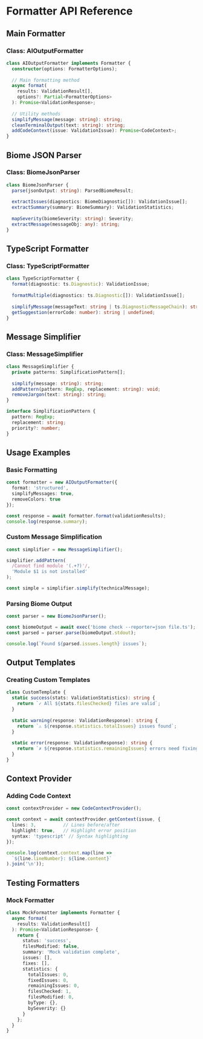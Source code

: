 # Formatter API Reference

## Main Formatter

### Class: AIOutputFormatter

```typescript
class AIOutputFormatter implements Formatter {
  constructor(options: FormatterOptions);
  
  // Main formatting method
  async format(
    results: ValidationResult[],
    options?: Partial<FormatterOptions>
  ): Promise<ValidationResponse>;
  
  // Utility methods
  simplifyMessage(message: string): string;
  cleanTerminalOutput(text: string): string;
  addCodeContext(issue: ValidationIssue): Promise<CodeContext>;
}
```

## Biome JSON Parser

### Class: BiomeJsonParser

```typescript
class BiomeJsonParser {
  parse(jsonOutput: string): ParsedBiomeResult;
  
  extractIssues(diagnostics: BiomeDiagnostic[]): ValidationIssue[];
  extractSummary(summary: BiomeSummary): ValidationStatistics;
  
  mapSeverity(biomeSeverity: string): Severity;
  extractMessage(messageObj: any): string;
}
```

## TypeScript Formatter

### Class: TypeScriptFormatter

```typescript
class TypeScriptFormatter {
  format(diagnostic: ts.Diagnostic): ValidationIssue;
  
  formatMultiple(diagnostics: ts.Diagnostic[]): ValidationIssue[];
  
  simplifyMessage(messageText: string | ts.DiagnosticMessageChain): string;
  getSuggestion(errorCode: number): string | undefined;
}
```

## Message Simplifier

### Class: MessageSimplifier

```typescript
class MessageSimplifier {
  private patterns: SimplificationPattern[];
  
  simplify(message: string): string;
  addPattern(pattern: RegExp, replacement: string): void;
  removeJargon(text: string): string;
}

interface SimplificationPattern {
  pattern: RegExp;
  replacement: string;
  priority?: number;
}
```

## Usage Examples

### Basic Formatting

```typescript
const formatter = new AIOutputFormatter({
  format: 'structured',
  simplifyMessages: true,
  removeColors: true
});

const response = await formatter.format(validationResults);
console.log(response.summary);
```

### Custom Message Simplification

```typescript
const simplifier = new MessageSimplifier();

simplifier.addPattern(
  /Cannot find module '(.+?)'/,
  'Module $1 is not installed'
);

const simple = simplifier.simplify(technicalMessage);
```

### Parsing Biome Output

```typescript
const parser = new BiomeJsonParser();

const biomeOutput = await exec('biome check --reporter=json file.ts');
const parsed = parser.parse(biomeOutput.stdout);

console.log(`Found ${parsed.issues.length} issues`);
```

## Output Templates

### Creating Custom Templates

```typescript
class CustomTemplate {
  static success(stats: ValidationStatistics): string {
    return `✓ All ${stats.filesChecked} files are valid`;
  }
  
  static warning(response: ValidationResponse): string {
    return `⚠ ${response.statistics.totalIssues} issues found`;
  }
  
  static error(response: ValidationResponse): string {
    return `✗ ${response.statistics.remainingIssues} errors need fixing`;
  }
}
```

## Context Provider

### Adding Code Context

```typescript
const contextProvider = new CodeContextProvider();

const context = await contextProvider.getContext(issue, {
  lines: 3,          // Lines before/after
  highlight: true,   // Highlight error position
  syntax: 'typescript' // Syntax highlighting
});

console.log(context.context.map(line => 
  `${line.lineNumber}: ${line.content}`
).join('\n'));
```

## Testing Formatters

### Mock Formatter

```typescript
class MockFormatter implements Formatter {
  async format(
    results: ValidationResult[]
  ): Promise<ValidationResponse> {
    return {
      status: 'success',
      filesModified: false,
      summary: 'Mock validation complete',
      issues: [],
      fixes: [],
      statistics: {
        totalIssues: 0,
        fixedIssues: 0,
        remainingIssues: 0,
        filesChecked: 1,
        filesModified: 0,
        byType: {},
        bySeverity: {}
      }
    };
  }
}
```